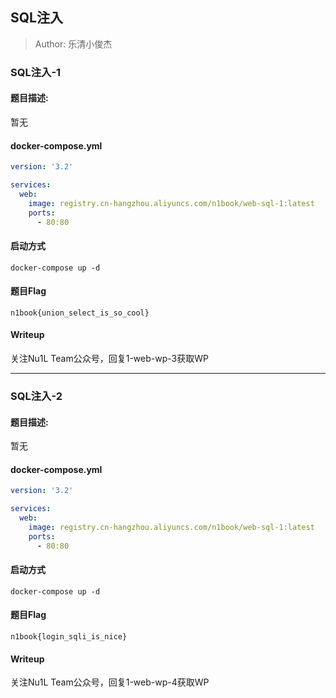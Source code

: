 ## SQL注入

> Author: 乐清小俊杰

### SQL注入-1

#### 题目描述: 

暂无

#### docker-compose.yml

```yaml
version: '3.2'

services:
  web:
    image: registry.cn-hangzhou.aliyuncs.com/n1book/web-sql-1:latest
    ports:
      - 80:80
```

#### 启动方式

`docker-compose up -d`

#### 题目Flag

`n1book{union_select_is_so_cool}`


#### Writeup

关注Nu1L Team公众号，回复1-web-wp-3获取WP

---

### SQL注入-2

#### 题目描述: 

暂无

#### docker-compose.yml

```yaml
version: '3.2'

services:
  web:
    image: registry.cn-hangzhou.aliyuncs.com/n1book/web-sql-1:latest
    ports:
      - 80:80
```

#### 启动方式

`docker-compose up -d`

#### 题目Flag

`n1book{login_sqli_is_nice}`


#### Writeup

关注Nu1L Team公众号，回复1-web-wp-4获取WP
